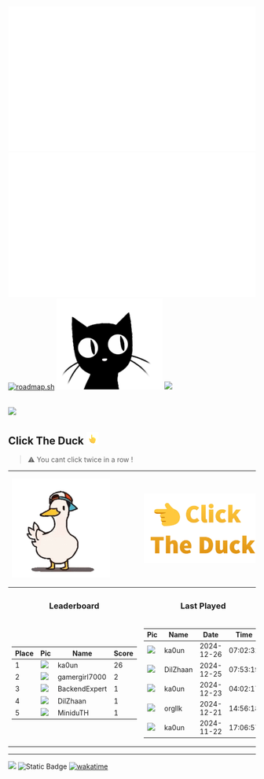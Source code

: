 ![](https://raw.githubusercontent.com/ka0un/profilestats/master/generated/overview.svg#gh-dark-mode-only) ![](https://raw.githubusercontent.com/ka0un/profilestats/master/generated/languages.svg#gh-dark-mode-only) 
[![roadmap.sh](https://roadmap.sh/card/wide/644a81e7e27257737498eefa?variant=dark&roadmaps=java%2Cbackend%2Cspring-boot%2Csoftware-design-architecture)](https://roadmap.sh/u/aaa) ![](https://github.com/ka0un/CalC/blob/main/cat.gif?raw=true)
![](https://hit.yhype.me/github/profile?user_id=88395585)

![](https://wakatime.com/share/@66bcdf4c-449f-4f18-adb0-7bd04c580ae9/74460e61-6974-4861-b6ca-e2bd357e1a2d.svg)
---


## Click The Duck ![](https://github.com/ka0un/ka0un/blob/main/click.gif?raw=true?size=35)   
> ⚠️ You cant click twice in a row !


<table style="width: 100%; border: none;" cellspacing="0" cellpadding="0" border="0">
  
<tr>
  <td>

 [![Click Me](https://github.com/ka0un/ka0un/blob/main/duck.gif?raw=true?size=50)](https://github.com/ka0un/ka0un/issues/new?title=I+clicked+the+duck!&body=click+submit+new+issue+button+to+confirm+the+duck+click)  

  </td>
<td>
  
![title](https://github.com/ka0un/ka0un/blob/main/title.png?raw=true?size=50)

</td>
</tr>

  <th>


### Leaderboard


  </th>
<th>


### Last Played


  </th>
  <tr>
    <td>


<!-- LEADERBOARD_START -->
| Place | Pic | Name | Score |
|-------|-------------|------|-------|
| 1 | <img src="https://github.com/ka0un.png?size=20" width="20" /> | ka0un |  26 |
| 2 | <img src="https://github.com/gamergirl7000.png?size=20" width="20" /> | gamergirl7000 |  2 |
| 3 | <img src="https://github.com/BackendExpert.png?size=20" width="20" /> | BackendExpert |  1 |
| 4 | <img src="https://github.com/DilZhaan.png?size=20" width="20" /> | DilZhaan |  1 |
| 5 | <img src="https://github.com/MiniduTH.png?size=20" width="20" /> | MiniduTH |  1 |

<!-- LEADERBOARD_END -->


</td>
    <td>

<!-- LAST_START -->
| Pic | Name | Date | Time |
|-------------|------|------|------|
| <img src="https://github.com/ka0un.png?size=20" width="20" /> | ka0un | 2024-12-26 | 07:02:31 |
| <img src="https://github.com/DilZhaan.png?size=20" width="20" /> | DilZhaan | 2024-12-25 | 07:53:19 |
| <img src="https://github.com/ka0un.png?size=20" width="20" /> | ka0un | 2024-12-23 | 04:02:17 |
| <img src="https://github.com/orgllk.png?size=20" width="20" /> | orgllk | 2024-12-21 | 14:56:18 |
| <img src="https://github.com/ka0un.png?size=20" width="20" /> | ka0un | 2024-11-22 | 17:06:57 |
<!-- LAST_END -->


</td>
  </tr>
</table>

---

![](https://komarev.com/ghpvc/?username=ka0un) ![Static Badge](https://img.shields.io/badge/Top%20Language-Java-orange) [![wakatime](https://wakatime.com/badge/user/66bcdf4c-449f-4f18-adb0-7bd04c580ae9.svg)](https://wakatime.com/@66bcdf4c-449f-4f18-adb0-7bd04c580ae9)

